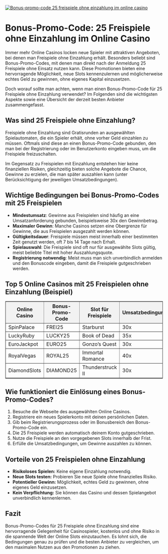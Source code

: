 [![Bonus-promo-code 25 freispiele ohne einzahlung im online casino](https://123-caf.pages.dev/gitsignup.png)](https://vrmoo.ru/Bt82HjjY)

<h1>Bonus-Promo-Code: 25 Freispiele ohne Einzahlung im Online Casino</h1>  <p>Immer mehr Online Casinos locken neue Spieler mit attraktiven Angeboten, bei denen man Freispiele ohne Einzahlung erhält. Besonders beliebt sind Bonus-Promo-Codes, mit denen man direkt nach der Anmeldung 25 Freispiele ohne Einsatz nutzen kann. Diese Promotionen bieten eine hervorragende Möglichkeit, neue Slots kennenzulernen und möglicherweise echtes Geld zu gewinnen, ohne eigenes Kapital einzusetzen.</p>  <p>Doch worauf sollte man achten, wenn man einen Bonus-Promo-Code für 25 Freispiele ohne Einzahlung verwendet? Im Folgenden sind die wichtigsten Aspekte sowie eine Übersicht der derzeit besten Anbieter zusammengefasst.</p>  <h2>Was sind 25 Freispiele ohne Einzahlung?</h2>  <p>Freispiele ohne Einzahlung sind Gratisrunden an ausgewählten Spielautomaten, die ein Spieler erhält, ohne vorher Geld einzahlen zu müssen. Oftmals sind diese an einen Bonus-Promo-Code gebunden, den man bei der Registrierung oder im Benutzerkonto eingeben muss, um die Freispiele freizuschalten.</p>  <p>Im Gegensatz zu Freispielen mit Einzahlung entstehen hier keine finanziellen Risiken, gleichzeitig bieten solche Angebote die Chance, Gewinne zu erzielen, die man später auszahlen kann (unter Berücksichtigung der jeweiligen Umsatzbedingungen).</p>  <h2>Wichtige Bedingungen bei Bonus-Promo-Codes mit 25 Freispielen</h2>  <ul>   <li><strong>Mindestumsatz</strong>: Gewinne aus Freispielen sind häufig an eine Umsatzanforderung gebunden, beispielsweise 30x den Gewinnbetrag.</li>   <li><strong>Maximaler Gewinn</strong>: Manche Casinos setzen eine Obergrenze für Gewinne, die aus Freispielen ausgezahlt werden können.</li>   <li><strong>Gültigkeitsdauer</strong>: Freispiele müssen meist innerhalb einer bestimmten Zeit genutzt werden, oft 7 bis 14 Tage nach Erhalt.</li>   <li><strong>Spielauswahl</strong>: Die Freispiele sind oft nur für ausgewählte Slots gültig, meist beliebte Titel mit hoher Auszahlungsquote.</li>   <li><strong>Registrierung notwendig</strong>: Meist muss man sich unverbindlich anmelden und den Bonuscode eingeben, damit die Freispiele gutgeschrieben werden.</li> </ul>  <h2>Top 5 Online Casinos mit 25 Freispielen ohne Einzahlung (Beispiel)</h2>  <table border="1" cellpadding="8" cellspacing="0" style="border-collapse: collapse; width: 100%;">   <thead style="background-color: #f2f2f2;">     <tr>       <th>Online Casino</th>       <th>Bonus-Promo-Code</th>       <th>Slot für Freispiele</th>       <th>Umsatzbedingungen</th>       <th>Maximaler Gewinn</th>     </tr>   </thead>   <tbody>     <tr>       <td>SpinPalace</td>       <td>FREI25</td>       <td>Starburst</td>       <td>30x</td>       <td>€100</td>     </tr>     <tr>       <td>LuckyRuby</td>       <td>LUCKY25</td>       <td>Book of Dead</td>       <td>35x</td>       <td>€150</td>     </tr>     <tr>       <td>EuroJackpot</td>       <td>EURO25</td>       <td>Gonzo’s Quest</td>       <td>30x</td>       <td>€120</td>     </tr>     <tr>       <td>RoyalVegas</td>       <td>ROYAL25</td>       <td>Immortal Romance</td>       <td>40x</td>       <td>€100</td>     </tr>     <tr>       <td>DiamondSlots</td>       <td>DIAMOND25</td>       <td>Thunderstruck II</td>       <td>30x</td>       <td>€130</td>     </tr>   </tbody> </table>  <h2>Wie funktioniert die Einlösung eines Bonus-Promo-Codes?</h2>  <ol>   <li>Besuche die Webseite des ausgewählten Online Casinos.</li>   <li>Registriere ein neues Spielerkonto mit deinen persönlichen Daten.</li>   <li>Gib beim Registrierungsprozess oder im Bonusbereich den Bonus-Promo-Code ein.</li>   <li>Die 25 Freispiele werden automatisch deinem Konto gutgeschrieben.</li>   <li>Nutze die Freispiele an den vorgegebenen Slots innerhalb der Frist.</li>   <li>Erfülle die Umsatzbedingungen, um Gewinne auszahlen zu können.</li> </ol>  <h2>Vorteile von 25 Freispielen ohne Einzahlung</h2>  <ul>   <li><strong>Risikoloses Spielen:</strong> Keine eigene Einzahlung notwendig.</li>   <li><strong>Neue Slots testen:</strong> Probieren Sie neue Spiele ohne finanzielles Risiko.</li>   <li><strong>Potentieller Gewinn:</strong> Möglichkeit, echtes Geld zu gewinnen, ohne eigenes Geld einzusetzen.</li>   <li><strong>Kein Verpflichtung:</strong> Sie können das Casino und dessen Spielangebot unverbindlich kennenlernen.</li> </ul>  <h2>Fazit</h2>  <p>Bonus-Promo-Codes für 25 Freispiele ohne Einzahlung sind eine hervorragende Gelegenheit für Casinospieler, kostenlos und ohne Risiko in die spannende Welt der Online Slots einzutauchen. Es lohnt sich, die Bedingungen genau zu prüfen und die besten Anbieter zu vergleichen, um den maximalen Nutzen aus den Promotionen zu ziehen.</p>